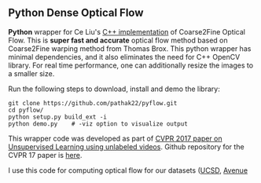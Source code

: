 ## Python Dense Optical Flow

**Python** wrapper for Ce Liu's [C++ implementation](https://people.csail.mit.edu/celiu/OpticalFlow/) of Coarse2Fine Optical Flow. This is **super fast and accurate** optical flow method based on Coarse2Fine warping method from Thomas Brox. This python wrapper has minimal dependencies, and it also eliminates the need for C++ OpenCV library. For real time performance, one can additionally resize the images to a smaller size.

Run the following steps to download, install and demo the library:
  ```Shell
  git clone https://github.com/pathak22/pyflow.git
  cd pyflow/
  python setup.py build_ext -i
  python demo.py    # -viz option to visualize output
  ```

This wrapper code was developed as part of [CVPR 2017 paper on Unsupervised Learning using unlabeled videos](http://cs.berkeley.edu/~pathak/unsupervised_video/). Github repository for the CVPR 17 paper is [here](https://github.com/pathak22/unsupervised-video).

I use this code for computing optical flow for our datasets ([UCSD](http://www.svcl.ucsd.edu/projects/anomaly/dataset.htm), [Avenue](http://www.cse.cuhk.edu.hk/leojia/projects/detectabnormal/dataset.html)
